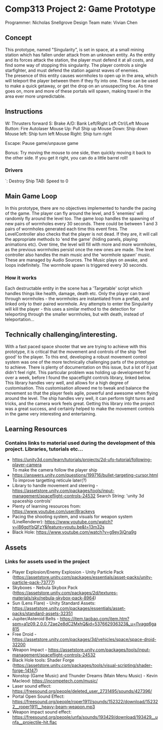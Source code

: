 # Comp313 Project 2: Game Prototype
Programmer: Nicholas Snellgrove
Design Team mate: Vivian Chen

## Concept
This prototype, named "Singularity", is set in space, at a small mining station which has fallen under attack from an unknown entity. 
As the entity and its forces attack the station, the player must defend it at all costs, and find some way of stopping this singularity.
The player controls a single starfighter, and must defend the station against waves of enemies.  
The presence of this entity causes wormholes to open up in the area, which will teleport the player between them if they fly into one. These can be used to make
a quick getaway, or get the drop on an unsuspecting foe. As time goes on, more and more of these portals will spawn, making travel in the area ever more unpredictable.

## Instructions
W: Thrusters forward
S: Brake
A/D: Bank Left/Right
Left Ctrl/Left Mouse Button: Fire Autolaser
Mouse Up: Pull Ship up
Mouse Down: Ship down
Mouse left: Ship turn left
Mouse Right: Ship turn right

Escape: Pause game/unpause game

Bonus: Try moving the mouse to one side, then quickly moving it back to the other side. If you get it right, you can do a little barrel roll!

### Drivers
`: Destroy Ship
TAB: Speed to 0

## Main Game Loop
In this prototype, there are no objectives implemented to handle the pacing of the game. The player can fly around the level, and 5 'enemies' will randomly fly around the level too. 
The game loop handles the spawning of new pairs of wormholes every 30 seconds. There could be between 1 and 3 pairs of wormholes generated each time this event fires. 
The LevelController also checks that the player is not dead. If they are, it will call the appropriate methods to 'end the game' (hiding panels, playing animations etc).
Over time, the level will fill with more and more wormholes, as the previous wormholes persist once the new ones are made.
The level controller also handles the main music and the 'wormhole spawn' music. These are managed by Audio Sources. The Music plays on awake, and loops indefinitely. The wormhole spawn is triggered every 30 seconds.

### How it works
Each destructable entity in the scene has a 'Targetable' script which handles things like health, damage, death etc. Only the player can travel through wormholes - the wormholes are instantiated from a prefab, and linked only to their paired wormhole.
Any attempts to enter the Singularity will kill the player - this uses a similar method to the detection for teleporting through the smaller wormholes, but with death, instead of teleportation...

## Technically challenging/interesting.
With a fast paced space shooter that we are trying to achieve with this prototype, it is critical that the movement and controls of the ship 'feel good' to the player. To this end, developing a robust movement control system was one of the more technically challenging parts of the prototype to achieve. There is plenty of documentation on this issue, but a lot of it just didn't feel right. This particular problem was holding up development for over a week, before I found the spaceflight controls library, linked below. This library handles very well, and allows for a high degree of customisation. This customisation allowed me to tweak and balance the movement so that the player feels agile, powerful and awesome when flying around the level. The ship handles very well, it can perform tight turns and tricks, and the camera work feels great. 
Getting this library into the project was a great success, and certainly helped to make the movement controls in the game very interesting and entertaining.


## Learning Resources
### Contains links to material used during the development of this project. Libraries, tutorials etc...

* https://unity3d.com/learn/tutorials/projects/2d-ufo-tutorial/following-player-camera  
To make the camera follow the player ship
* https://answers.unity.com/questions/199716/bullet-targeting-cursor.html
To improve targetting reticule later(?)
* Library to handle movement and steering - https://assetstore.unity.com/packages/tools/input-management/spaceflight-controls-24532
Search String: 'unity 3d spaceship controls'
* Plenty of learning resources from: https://www.youtube.com/user/Brackeys
* Pacing the shooting system, and visuals for weapon system (LineRenderer): https://www.youtube.com/watch?v=l86gpYbQFzY&feature=youtu.be&t=13m32s
* Black Hole: https://www.youtube.com/watch?v=g9ey3jQna9g

## Assets
### Links for assets used in the project
* Player Explosion/Enemy Explosion -  Unity Particle Pack (https://assetstore.unity.com/packages/essentials/asset-packs/unity-particle-pack-73777)
* Skyboxes - Nebula Skybox Pack (https://assetstore.unity.com/packages/2d/textures-materials/sky/nebula-skybox-pack-8964)
* Sun (Lens Flare) - Unity Standard Assets: https://assetstore.unity.com/packages/essentials/asset-packs/standard-assets-32351
* Jupiter/Asteroid Belts -  https://item.taobao.com/item.htm?spm=a1z09.2.0.0.72ae2e8dC2MxhQ&id=537662936323&_u=l1vagq6ga815
* Free Droid - https://assetstore.unity.com/packages/3d/vehicles/space/space-droid-32200
* Weapon Impact - https://assetstore.unity.com/packages/tools/input-management/spaceflight-controls-24532
* Black Hole tools: Shader Forge (https://assetstore.unity.com/packages/tools/visual-scripting/shader-forge-14147)
* Nonstop (Game Music) and Thunder Dreams (Main Menu Music) - Kevin Macleod: https://incompetech.com/music/
* Laser sound effect: https://freesound.org/people/deleted_user_2731495/sounds/427396/
* Portal Open Sound Effect: https://freesound.org/people/roper1911/sounds/152322/download/152322__roper1911__heavy-beam-weapon.mp3
* Weapon impact sound effect: https://freesound.org/people/unfa/sounds/193429/download/193429__unfa__projectile-hit.flac
